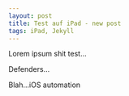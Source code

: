 ```yaml
---
layout: post
title: Test auf iPad - new post
tags: iPad, Jekyll
---
```


Lorem ipsum shit test...

Defenders...

Blah...iOS automation